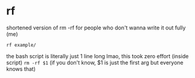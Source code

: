 # rf
shortened version of rm -rf for people who don't wanna write it out fully (me)

```rf example/```

the bash script is literally just 1 line long lmao, this took zero effort
(inside script)
```rm -rf $1``` (if you don't know, $1 is just the first arg but everyone knows that)
